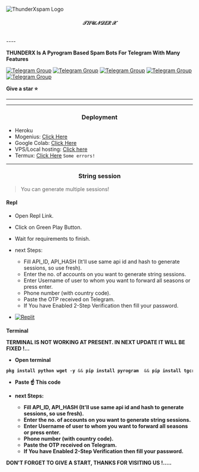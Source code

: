 <p aling="center">
  <img src="https://telegra.ph/file/d44e21c2ba129c6aba2ab.jpg" alt="ThunderXspam Logo">
    </p>
  <h6 align="center">
    <b>𝒯𝐻𝒰𝒩𝒟𝐸𝑅 𝒳</b>
  </h6>
----

<b> THUNDERX Is A Pyrogram Based Spam Bots For Telegram With Many Features </b>



[![Telegram Group](https://img.shields.io/badge/Telegram-Group-white?&style=social&logo=telegram)](https://t.me/UNI_INDIA_0000)
[![Telegram Group](https://img.shields.io/badge/Telegram-Group-white?&style=social&logo=telegram)](https://t.me/FriendCastel)
[![Telegram Group](https://img.shields.io/badge/Telegram-Group-white?&style=social&logo=telegram)](https://t.me/free_fire_chat_group_official)
[![Telegram Group](https://img.shields.io/badge/Telegram-Group-white?&style=social&logo=telegram)](https://t.me/Romeo9019)
[![Telegram Group](https://img.shields.io/badge/Telegram-Group-white?&style=social&logo=telegram)](https://t.me/LegendBotSpam)

<b> Give a star ⭐</b>

----
----

<h3 align="center">Deployment</h3>

  - Heroku 
  - Mogenius: [Click Here](https://youtu.be/6XIjTbumJYY)
  - Google Colab: [Click Here](https://youtu.be/sYgy4_8i7c8)
  - VPS/Local hosting: [Click here](https://github.com/RiZoeLX/SpamX/blob/main/resources/local.md)
  - Termux: [Click Here](https://github.com/RiZoeLX/SpamX/blob/main/resources/termux.md) `Some errors!`

----

<h3 align="center">String session</h3>

> You can generate multiple sessions!

<h4>Repl</h4>

  * Open Repl Link.
  * Click on Green Play Button.
  * Wait for requirements to finish.
  * next Steps:
    * Fill API_ID, API_HASH (It'll use same api id and hash to generate sessions, so use fresh).
    * Enter the no. of accounts on you want to generate string sessions.
    * Enter Username of user to whom you want to forward all seasons or press enter.
    * Phone number (with country code).
    * Paste the OTP received on Telegram.
    * If You have Enabled 2-Step Verification then fill your password.


  * [![Replit](https://img.shields.io/badge/SpamX-Run%20On%20ReplIT-black?style=for-the-badge&logo=replit)](https://replit.com/@RiZoeL/SpamX-Sessions?v=1)


<h4>Terminal</4>
<br>


 <b>TERMINAL IS NOT WORKING AT PRESENT. IN NEXT UPDATE IT WILL BE FIXED !...</b>


  * Open terminal

   ```python
pkg install python wget -y && pip install pyrogram  && pip install tgcrypto&& wget https://raw.githubusercontent.com/APL9210/THUNDERX/main/multisess.py && python3 multisess.py
   ```
  * Paste ☝️ This code

  * next Steps:
     * Fill API_ID, API_HASH (It'll use same api id and hash to generate sessions, so use fresh).
     * Enter the no. of accounts on you want to generate string sessions.
     * Enter Username of user to whom you want to forward all seasons or press enter.
     * Phone number (with country code).
     * Paste the OTP received on Telegram.
     * If You have Enabled 2-Step Verification then fill your password.

<b>DON'T FORGET TO GIVE A START, THANKS FOR VISITING US !.....</b>
